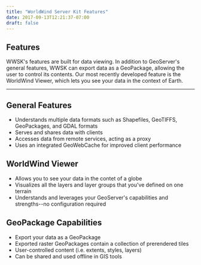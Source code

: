 ```yaml
---
title: "WorldWind Server Kit Features"
date: 2017-09-13T12:21:37-07:00
draft: false
---
```


## Features

WWSK's features are built for data viewing. In addition to GeoServer's general features, WWSK can export data as a
GeoPackage, allowing the user to control its contents. Our most recently developed feature is the WorldWind Viewer,
which lets you see your data in the context of Earth.

---

## General Features

- Understands multiple data formats such as Shapefiles, GeoTIFFS, GeoPackages, and GDAL formats
- Serves and shares data with clients
- Accesses data from remote services, acting as a proxy
- Uses an integrated GeoWebCache for improved client performance

## WorldWind Viewer

- Allows you to see your data in the contet of a globe
- Visualizes all the layers and layer groups that you've defined on one terrain
- Understands and leverages your GeoServer's capabilities and strengths--no configuration required

## GeoPackage Capabilities

- Export your data as a GeoPackage
- Exported raster GeoPackages contain a collection of prerendered tiles
- User-controlled content (i.e. extents, styles, layers)
- Can be shared and used offline in GIS tools